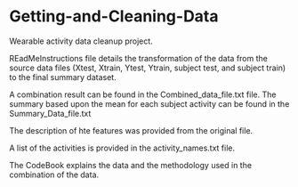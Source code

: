# Getting-and-Cleaning-Data
Wearable activity data cleanup project.

REadMeInstructions file details the transformation of the data from the source data files 
      (Xtest, Xtrain, Ytest, Ytrain, subject test, and subject train) to the final summary dataset.
      
A combination result can be found in the Combined_data_file.txt file.
The summary based upon the mean for each subject activity can be found in the Summary_Data_file.txt

The description of hte features was provided from the original file. 

A list  of the activities is provided in the activity_names.txt file.

The CodeBook explains the data and the methodology used in the combination of the data.
